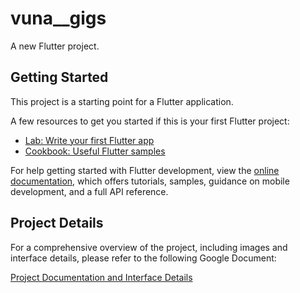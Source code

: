 # vuna__gigs

A new Flutter project.

## Getting Started

This project is a starting point for a Flutter application.

A few resources to get you started if this is your first Flutter project:

- [Lab: Write your first Flutter app](https://docs.flutter.dev/get-started/codelab)
- [Cookbook: Useful Flutter samples](https://docs.flutter.dev/cookbook)

For help getting started with Flutter development, view the
[online documentation](https://docs.flutter.dev/), which offers tutorials, samples, guidance on mobile development, and a full API reference.

## Project Details

For a comprehensive overview of the project, including images and interface details, please refer to the following Google Document:

[Project Documentation and Interface Details](https://docs.google.com/document/d/1pp0TbH5Tlg_aS0NzP9AKMzWyENieCodnrxyljsOub6k/edit?usp=sharing)
